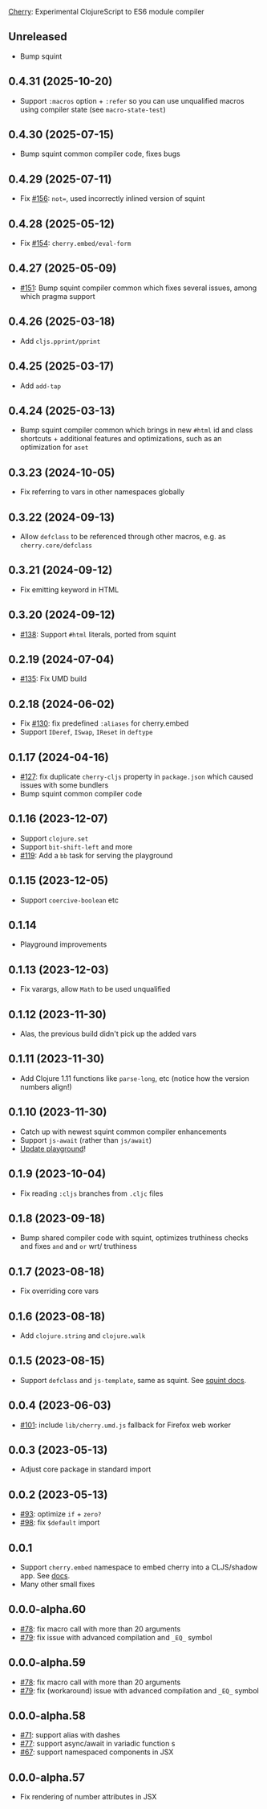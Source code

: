 [Cherry](https://github.com/squint-cljs/cherry): Experimental ClojureScript to ES6 module compiler

## Unreleased

- Bump squint

## 0.4.31 (2025-10-20)

- Support `:macros` option + `:refer` so you can use unqualified macros using compiler state (see `macro-state-test`)

## 0.4.30 (2025-07-15)

- Bump squint common compiler code, fixes bugs

## 0.4.29 (2025-07-11)

- Fix [#156](https://github.com/squint-cljs/cherry/issues/156): `not=`, used incorrectly inlined version of squint

## 0.4.28 (2025-05-12)

- Fix [#154](https://github.com/squint-cljs/cherry/issues/154): `cherry.embed/eval-form`

## 0.4.27 (2025-05-09)

- [#151](https://github.com/squint-cljs/cherry/issues/151): Bump squint compiler common which fixes several issues, among which pragma support

## 0.4.26 (2025-03-18)

- Add `cljs.pprint/pprint`

## 0.4.25 (2025-03-17)

- Add `add-tap`

## 0.4.24 (2025-03-13)

- Bump squint compiler common which brings in new `#html` id and class shortcuts + additional features and optimizations, such as an optimization for `aset`

## 0.3.23 (2024-10-05)

- Fix referring to vars in other namespaces globally

## 0.3.22 (2024-09-13)

- Allow `defclass` to be referenced through other macros, e.g. as `cherry.core/defclass`

## 0.3.21 (2024-09-12)

- Fix emitting keyword in HTML

## 0.3.20 (2024-09-12)

- [#138](https://github.com/squint-cljs/cherry/issues/138): Support `#html` literals, ported from squint

## 0.2.19 (2024-07-04)

- [#135](https://github.com/squint-cljs/cherry/issues/135): Fix UMD build

## 0.2.18 (2024-06-02)

- Fix [#130](https://github.com/squint-cljs/cherry/issues/130): fix predefined `:aliases` for cherry.embed
- Support `IDeref`, `ISwap`, `IReset` in `deftype`

## 0.1.17 (2024-04-16)

- [#127](https://github.com/squint-cljs/cherry/issues/127): fix duplicate `cherry-cljs` property in `package.json` which caused issues with some bundlers
- Bump squint common compiler code

## 0.1.16 (2023-12-07)

- Support `clojure.set`
- Support `bit-shift-left` and more
- [#119](https://github.com/squint-cljs/cherry/issues/119): Add a `bb` task for serving the playground

## 0.1.15 (2023-12-05)

- Support `coercive-boolean` etc

## 0.1.14

- Playground improvements

## 0.1.13 (2023-12-03)

- Fix varargs, allow `Math` to be used unqualified

## 0.1.12 (2023-11-30)

- Alas, the previous build didn't pick up the added vars

## 0.1.11 (2023-11-30)

- Add Clojure 1.11 functions like `parse-long`, etc (notice how the version numbers align!)

## 0.1.10 (2023-11-30)

- Catch up with newest squint common compiler enhancements
- Support `js-await` (rather than `js/await`)
- [Update playground](https://squint-cljs.github.io/cherry/?src=https://gist.githubusercontent.com/borkdude/ca3af924dc2526f00361f28dcf5d0bfb/raw/09cd9e17bf0d6fa3655d0e7cbf2c878e19cb894f/pinball.cljs)!

## 0.1.9 (2023-10-04)

- Fix reading `:cljs` branches from `.cljc` files

## 0.1.8 (2023-09-18)

- Bump shared compiler code with squint, optimizes truthiness checks and fixes `and` and `or` wrt/ truthiness

## 0.1.7 (2023-08-18)

- Fix overriding core vars

## 0.1.6 (2023-08-18)

- Add `clojure.string` and `clojure.walk`

## 0.1.5 (2023-08-15)

- Support `defclass` and `js-template`, same as squint. See [squint docs](https://github.com/squint-cljs/squint/blob/main/doc/defclass.md).

## 0.0.4 (2023-06-03)

- [#101](https://github.com/squint-cljs/cherry/issues/101): include `lib/cherry.umd.js` fallback for Firefox web worker

## 0.0.3 (2023-05-13)

- Adjust core package in standard import

## 0.0.2 (2023-05-13)

- [#93](https://github.com/squint-cljs/cherry/issues/93): optimize `if` + `zero?`
- [#98](https://github.com/squint-cljs/cherry/issues/98): fix `$default` import

## 0.0.1

- Support `cherry.embed` namespace to embed cherry into a CLJS/shadow app. See [docs](doc/embed.md).
- Many other small fixes

## 0.0.0-alpha.60

- [#78](https://github.com/squint-cljs/cherry/issues/78): fix macro call with more than 20 arguments
- [#79](https://github.com/squint-cljs/cherry/issues/79): fix issue with advanced compilation and `_EQ_` symbol

## 0.0.0-alpha.59

- [#78](https://github.com/squint-cljs/cherry/issues/78): fix macro call with more than 20 arguments
- [#79](https://github.com/squint-cljs/cherry/issues/79): fix (workaround) issue with advanced compilation and `_EQ_` symbol

## 0.0.0-alpha.58

- [#71](https://github.com/squint-cljs/cherry/issues/71): support alias with dashes
- [#77](https://github.com/squint-cljs/cherry/issues/77): support async/await in variadic function
s
- [#67](https://github.com/squint-cljs/cherry/issues/67): support namespaced components in JSX

## 0.0.0-alpha.57

- Fix rendering of number attributes in JSX

